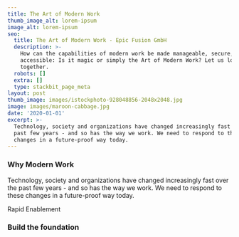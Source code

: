 ```yaml
---
title: The Art of Modern Work
thumb_image_alt: lorem-ipsum
image_alt: lorem-ipsum
seo:
  title: The Art of Modern Work - Epic Fusion GmbH
  description: >-
    How can the capabilities of modern work be made manageable, secure, and
    accessible: Is it magic or simply the Art of Modern Work? Let us look at it
    together.
  robots: []
  extra: []
  type: stackbit_page_meta
layout: post
thumb_image: images/istockphoto-928048856-2048x2048.jpg
image: images/maroon-cabbage.jpg
date: '2020-01-01'
excerpt: >-
  Technology, society and organizations have changed increasingly fast over the
  past few years - and so has the way we work. We need to respond to these
  changes in a future-proof way today.
---
```

### Why Modern Work

Technology, society and organizations have changed increasingly fast over the past few years - and so has the way we work. We need to respond to these changes in a future-proof way today.

Rapid Enablement



### Build the foundation
